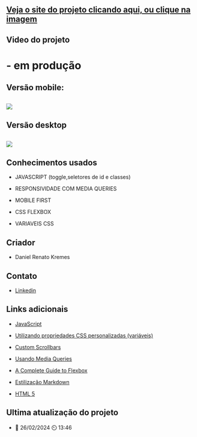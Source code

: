 ## [Veja o site do projeto clicando aqui, ou clique na imagem](https://interactive-rating-component-main-eight-kappa.vercel.app/index.html)

## Video do projeto
# - em produção

## Versão mobile:
## [![](https://github.com/DanielKremes/results_summary_component/assets/145404663/410e2905-d855-4c1c-9999-8271e9b038b0)](https://interactive-rating-component-main-eight-kappa.vercel.app/index.html)

## Versão desktop
## [![](https://github.com/DanielKremes/results_summary_component/assets/145404663/60db4ff8-b130-432d-bb70-79617d28e09a)](https://interactive-rating-component-main-eight-kappa.vercel.app/index.html)

## Conhecimentos usados
- JAVASCRIPT (toggle,seletores de id e classes)
  
- RESPONSIVIDADE COM MEDIA QUERIES
  
- MOBILE FIRST
  
- CSS FLEXBOX
  
- VARIAVEIS CSS

## Criador

- Daniel Renato Kremes
## Contato

- [Linkedin](https://www.linkedin.com/in/daniel-kremes-94919227b/)
  
## Links adicionais
- [JavaScript](https://developer.mozilla.org/pt-BR/docs/Web/JavaScript)
  
- [Utilizando propriedades CSS personalizadas (variáveis)](https://developer.mozilla.org/pt-BR/docs/Web/CSS/Using_CSS_custom_properties)

- [Custom Scrollbars](https://www.w3schools.com/howto/howto_css_custom_scrollbar.asp)
  
- [Usando Media Queries](https://developer.mozilla.org/pt-BR/docs/Web/CSS/CSS_media_queries/Using_media_queries)
  
- [A Complete Guide to Flexbox](https://css-tricks.com/snippets/css/a-guide-to-flexbox/)
  
- [Estilização Markdown](https://gist.github.com/AlexandreQuintela/168e6fa0b6fc5c740c8658c9a5086914)
  
- [HTML 5](https://www.w3schools.com/html/)

## Ultima atualização do projeto
- 📆 26/02/2024 ⏲️ 13:46
